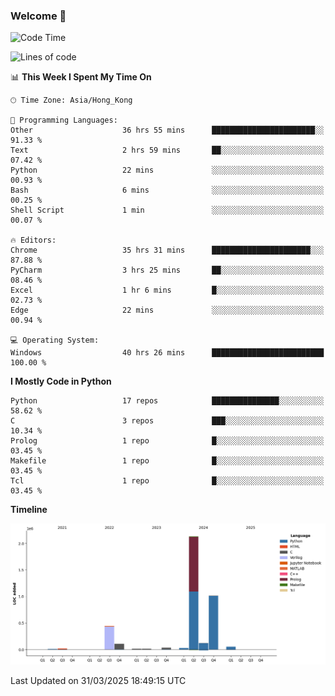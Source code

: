 ### Welcome 👋

<!--START_SECTION:waka-->
![Code Time](http://img.shields.io/badge/Code%20Time-1%2C761%20hrs%2040%20mins-blue)

![Lines of code](https://img.shields.io/badge/From%20Hello%20World%20I%27ve%20Written-4.0%20million%20lines%20of%20code-blue)

📊 **This Week I Spent My Time On** 

```text
🕑︎ Time Zone: Asia/Hong_Kong

💬 Programming Languages: 
Other                    36 hrs 55 mins      ███████████████████████░░   91.33 % 
Text                     2 hrs 59 mins       ██░░░░░░░░░░░░░░░░░░░░░░░   07.42 % 
Python                   22 mins             ░░░░░░░░░░░░░░░░░░░░░░░░░   00.93 % 
Bash                     6 mins              ░░░░░░░░░░░░░░░░░░░░░░░░░   00.25 % 
Shell Script             1 min               ░░░░░░░░░░░░░░░░░░░░░░░░░   00.07 % 

🔥 Editors: 
Chrome                   35 hrs 31 mins      ██████████████████████░░░   87.88 % 
PyCharm                  3 hrs 25 mins       ██░░░░░░░░░░░░░░░░░░░░░░░   08.46 % 
Excel                    1 hr 6 mins         █░░░░░░░░░░░░░░░░░░░░░░░░   02.73 % 
Edge                     22 mins             ░░░░░░░░░░░░░░░░░░░░░░░░░   00.94 % 

💻 Operating System: 
Windows                  40 hrs 26 mins      █████████████████████████   100.00 % 
```

**I Mostly Code in Python** 

```text
Python                   17 repos            ███████████████░░░░░░░░░░   58.62 % 
C                        3 repos             ███░░░░░░░░░░░░░░░░░░░░░░   10.34 % 
Prolog                   1 repo              █░░░░░░░░░░░░░░░░░░░░░░░░   03.45 % 
Makefile                 1 repo              █░░░░░░░░░░░░░░░░░░░░░░░░   03.45 % 
Tcl                      1 repo              █░░░░░░░░░░░░░░░░░░░░░░░░   03.45 % 
```



**Timeline**

![Lines of Code chart](https://raw.githubusercontent.com/xhj2501/xhj2501/main/assets/bar_graph.png)


 Last Updated on 31/03/2025 18:49:15 UTC
<!--END_SECTION:waka-->

